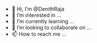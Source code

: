 - 👋 Hi, I’m @DenithRaja
- 👀 I’m interested in ...
- 🌱 I’m currently learning ...
- 💞️ I’m looking to collaborate on ...
- 📫 How to reach me ...

<!---
DenithRaja/DenithRaja is a ✨ special ✨ repository because its `README.md` (this file) appears on your GitHub profile.
You can click the Preview link to take a look at your changes.
--->
